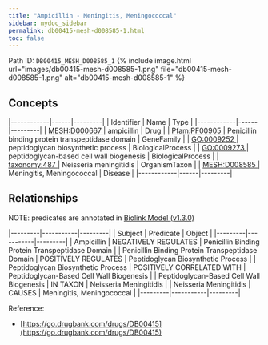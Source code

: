 ```yaml
---
title: "Ampicillin - Meningitis, Meningococcal"
sidebar: mydoc_sidebar
permalink: db00415-mesh-d008585-1.html
toc: false 
---
```



Path ID: `DB00415_MESH_D008585_1`
{% include image.html url="images/db00415-mesh-d008585-1.png" file="db00415-mesh-d008585-1.png" alt="db00415-mesh-d008585-1" %}

## Concepts

|------------|------|---------|
| Identifier | Name | Type    |
|------------|------|---------|
| <a href="https://identifiers.org/MESH:D000667">MESH:D000667 </a> | ampicillin | Drug |
| <a href="https://identifiers.org/Pfam:PF00905">Pfam:PF00905 </a> | Penicillin binding protein transpeptidase domain | GeneFamily |
| <a href="https://identifiers.org/GO:0009252">GO:0009252 </a> | peptidoglycan biosynthetic process | BiologicalProcess |
| <a href="https://identifiers.org/GO:0009273">GO:0009273 </a> | peptidoglycan-based cell wall biogenesis | BiologicalProcess |
| <a href="https://identifiers.org/taxonomy:487">taxonomy:487 </a> | Neisseria meningitidis | OrganismTaxon |
| <a href="https://identifiers.org/MESH:D008585">MESH:D008585 </a> | Meningitis, Meningococcal | Disease |
|------------|------|---------|

## Relationships


NOTE: predicates are annotated in <a href="https://github.com/biolink/biolink-model/releases/tag/v1.3.0">Biolink Model (v1.3.0)</a>

|---------|-----------|---------|
| Subject | Predicate | Object  |
|---------|-----------|---------|
| Ampicillin | NEGATIVELY REGULATES | Penicillin Binding Protein Transpeptidase Domain |
| Penicillin Binding Protein Transpeptidase Domain | POSITIVELY REGULATES | Peptidoglycan Biosynthetic Process |
| Peptidoglycan Biosynthetic Process | POSITIVELY CORRELATED WITH | Peptidoglycan-Based Cell Wall Biogenesis |
| Peptidoglycan-Based Cell Wall Biogenesis | IN TAXON | Neisseria Meningitidis |
| Neisseria Meningitidis | CAUSES | Meningitis, Meningococcal |
|---------|-----------|---------|

Reference: 
  - [https://go.drugbank.com/drugs/DB00415](https://go.drugbank.com/drugs/DB00415)
